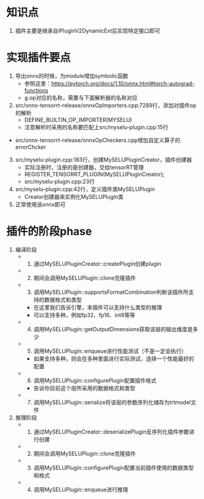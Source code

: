 # 知识点
1. 插件主要是继承自IPluginV2DynamicExt后实现特定接口即可

# 实现插件要点
1. 导出onnx的时候，为module增加symbolic函数
    - 参照这里：https://pytorch.org/docs/1.10/onnx.html#torch-autograd-functions
    - g.op对应的名称，需要与下面解析器的名称对应
2. src/onnx-tensorrt-release/onnxOpImporters.cpp:7289行，添加对插件op的解析
    - DEFINE_BUILTIN_OP_IMPORTER(MYSELU)
    - 注意解析时采用的名称要匹配上src/myselu-plugin.cpp:15行
  - src/onnx-tensorrt-release/onnxOpCheckers.cpp增加自定义算子的errorChcker
3. src/myselu-plugin.cpp:183行，创建MySELUPluginCreator，插件创建器
    - 实际注册时，注册的是创建器，交给tensorRT管理
    - REGISTER_TENSORRT_PLUGIN(MySELUPluginCreator);
    - src/myselu-plugin.cpp:23行
4. src/myselu-plugin.cpp:42行，定义插件类MySELUPlugin
    - Creator创建器来实例化MySELUPlugin类
5. 正常使用该onnx即可

# 插件的阶段phase
1. 编译阶段
    - 1. 通过MySELUPluginCreator::createPlugin创建plugin
    - 2. 期间会调用MySELUPlugin::clone克隆插件
    - 3. 调用MySELUPlugin::supportsFormatCombination判断该插件所支持的数据格式和类型
        - 在这里我们告诉引擎，本插件可以支持什么类型的推理
        - 可以支持多种，例如fp32、fp16、int8等等
    - 4. 调用MySELUPlugin::getOutputDimensions获取该层的输出维度是多少
    - 5. 调用MySELUPlugin::enqueue进行性能测试（不是一定会执行）
        - 如果支持多种，则会在多种里面进行实际测试，选择一个性能最好的配置
    - 6. 调用MySELUPlugin::configurePlugin配置插件格式
        - 告诉你目前这个层所采用的数据格式和类型
    - 7. 调用MySELUPlugin::serialize将该层的参数序列化储存为trtmodel文件
2. 推理阶段
    - 1. 通过MySELUPluginCreator::deserializePlugin反序列化插件参数进行创建
    - 2. 期间会调用MySELUPlugin::clone克隆插件
    - 3. 调用MySELUPlugin::configurePlugin配置当前插件使用的数据类型和格式
    - 4. 调用MySELUPlugin::enqueue进行推理